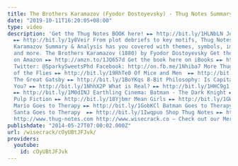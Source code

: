 ```yaml
---
title: The Brothers Karamazov (Fyodor Dostoyevsky) - Thug Notes Summary and Analysis
date: "2019-10-11T16:20:05+08:00"
type: video
description: 'Get the Thug Notes BOOK here! ►► http://bit.ly/1HLNbLN Join Wisecrack!
  ►► http://bit.ly/1y8Veir From plot debriefs to key motifs, Thug Notes’ The Brothers
  Karamazov Summary & Analysis has you covered with themes, symbols, important quotes,
  and more. The Brothers Karamazov (1880) by Fyodor Dostoyevsky Get the book here
  on Amazon ►► http://amzn.to/1JQ657d Get the book here on iBooks ►► http://apple.co/1BqyBgt
  Twitter: @SparkySweetsPhd Facebook: http://on.fb.me/1Nhiba7 More Thug Notes: Lord
  of the Flies ►► http://bit.ly/19RhTe0 Of Mice and Men  ►► http://bit.ly/1GokKHn
  The Great Gatsby ►► http://bit.ly/1BoYKqs 8-Bit Philosophy: Is Capitalism Bad For
  You? ►► http://bit.ly/1NhhX2P What is Real? ►► http://bit.ly/1HHC9g1 What is Marxism?
  ►► http://bit.ly/1M0dINJ Earthling Cinema: Batman - The Dark Knight ►► http://bit.ly/1buIi1J
  Pulp Fiction ►► http://bit.ly/18Yjbmr Mean Girls ►► http://bit.ly/1GWjlpy Pop Psych:
  Mario Goes to Therapy ►► http://bit.ly/1GobKCl Batman Goes to Therapy ►► http://bit.ly/1xhmXCy
  Santa Goes to Therapy  ►► http://bit.ly/1Iwqpuo Shop Thug Notes ►► http://shop.thug-notes.com
  http://www.thug-notes.com http://www.wisecrack.co – Check out our Merch!: http://www.wisecrack.co/store'
publishdate: "2014-05-27T07:00:02.000Z"
url: /wisecrack/cOyUBtJFJvk/
providers:
  youtube:
    id: cOyUBtJFJvk
---
```

